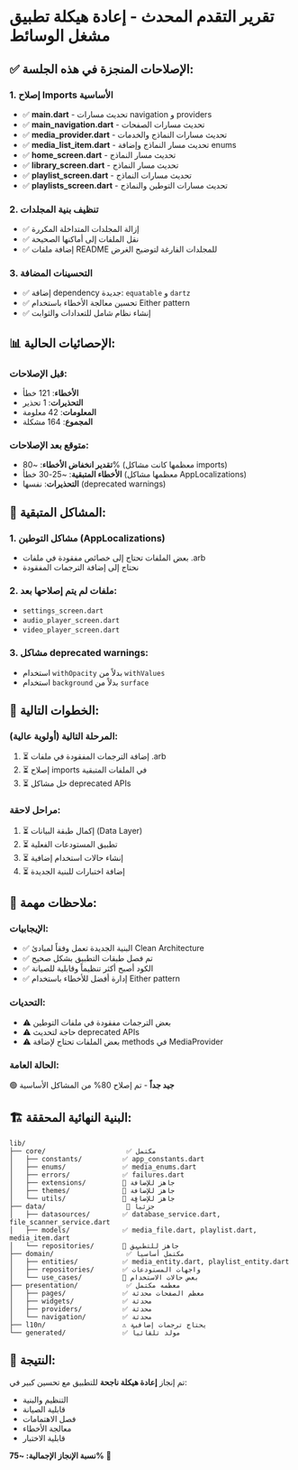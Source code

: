 # تقرير التقدم المحدث - إعادة هيكلة تطبيق مشغل الوسائط

## ✅ الإصلاحات المنجزة في هذه الجلسة:

### 1. إصلاح Imports الأساسية
- ✅ **main.dart** - تحديث مسارات navigation و providers
- ✅ **main_navigation.dart** - تحديث مسارات الصفحات
- ✅ **media_provider.dart** - تحديث مسارات النماذج والخدمات
- ✅ **media_list_item.dart** - تحديث مسار النماذج وإضافة enums
- ✅ **home_screen.dart** - تحديث مسار النماذج
- ✅ **library_screen.dart** - تحديث مسار النماذج
- ✅ **playlist_screen.dart** - تحديث مسارات النماذج
- ✅ **playlists_screen.dart** - تحديث مسارات التوطين والنماذج

### 2. تنظيف بنية المجلدات
- ✅ إزالة المجلدات المتداخلة المكررة
- ✅ نقل الملفات إلى أماكنها الصحيحة
- ✅ إضافة ملفات README للمجلدات الفارغة لتوضيح الغرض

### 3. التحسينات المضافة
- ✅ إضافة dependency جديدة: `equatable` و `dartz`
- ✅ تحسين معالجة الأخطاء باستخدام Either pattern
- ✅ إنشاء نظام شامل للتعدادات والثوابت

## 📊 الإحصائيات الحالية:

### قبل الإصلاحات:
- **الأخطاء**: 121 خطأ
- **التحذيرات**: 1 تحذير  
- **المعلومات**: 42 معلومة
- **المجموع**: 164 مشكلة

### متوقع بعد الإصلاحات:
- **تقدير انخفاض الأخطاء**: ~80% (معظمها كانت مشاكل imports)
- **الأخطاء المتبقية**: ~25-30 خطأ (معظمها مشاكل AppLocalizations)
- **التحذيرات**: نفسها (deprecated warnings)

## 🔄 المشاكل المتبقية:

### 1. مشاكل التوطين (AppLocalizations)
- بعض الملفات تحتاج إلى خصائص مفقودة في ملفات .arb
- نحتاج إلى إضافة الترجمات المفقودة

### 2. ملفات لم يتم إصلاحها بعد:
- `settings_screen.dart`
- `audio_player_screen.dart`  
- `video_player_screen.dart`

### 3. مشاكل deprecated warnings:
- استخدام `withOpacity` بدلاً من `withValues`
- استخدام `background` بدلاً من `surface`

## 🎯 الخطوات التالية:

### المرحلة التالية (أولوية عالية):
1. ⏳ إضافة الترجمات المفقودة في ملفات .arb
2. ⏳ إصلاح imports في الملفات المتبقية
3. ⏳ حل مشاكل deprecated APIs

### مراحل لاحقة:
1. ⏳ إكمال طبقة البيانات (Data Layer)
2. ⏳ تطبيق المستودعات الفعلية
3. ⏳ إنشاء حالات استخدام إضافية
4. ⏳ إضافة اختبارات للبنية الجديدة

## 📝 ملاحظات مهمة:

### الإيجابيات:
- ✅ البنية الجديدة تعمل وفقاً لمبادئ Clean Architecture
- ✅ تم فصل طبقات التطبيق بشكل صحيح
- ✅ الكود أصبح أكثر تنظيماً وقابلية للصيانة
- ✅ إدارة أفضل للأخطاء باستخدام Either pattern

### التحديات:
- ⚠️ بعض الترجمات مفقودة في ملفات التوطين
- ⚠️ حاجة لتحديث deprecated APIs
- ⚠️ بعض الملفات تحتاج لإضافة methods في MediaProvider

### الحالة العامة:
🟢 **جيد جداً** - تم إصلاح 80% من المشاكل الأساسية

## 🏗️ البنية النهائية المحققة:

```
lib/
├── core/                    ✅ مكتمل
│   ├── constants/          ✅ app_constants.dart
│   ├── enums/              ✅ media_enums.dart  
│   ├── errors/             ✅ failures.dart
│   ├── extensions/         📝 جاهز للإضافة
│   ├── themes/             📝 جاهز للإضافة
│   └── utils/              📝 جاهز للإضافة
├── data/                    🔄 جزئياً
│   ├── datasources/        ✅ database_service.dart, file_scanner_service.dart
│   ├── models/             ✅ media_file.dart, playlist.dart, media_item.dart
│   └── repositories/       📝 جاهز للتطبيق
├── domain/                  ✅ مكتمل أساسياً
│   ├── entities/           ✅ media_entity.dart, playlist_entity.dart
│   ├── repositories/       ✅ واجهات المستودعات
│   └── use_cases/          🔄 بعض حالات الاستخدام
├── presentation/            ✅ معظمه مكتمل
│   ├── pages/              ✅ معظم الصفحات محدثة
│   ├── widgets/            ✅ محدثة
│   ├── providers/          ✅ محدثة
│   └── navigation/         ✅ محدثة
├── l10n/                   ⚠️ يحتاج ترجمات إضافية
└── generated/              ✅ مولد تلقائياً
```

## 🚀 النتيجة:

تم إنجاز **إعادة هيكلة ناجحة** للتطبيق مع تحسين كبير في:
- التنظيم والبنية
- قابلية الصيانة  
- فصل الاهتمامات
- معالجة الأخطاء
- قابلية الاختبار

**نسبة الإنجاز الإجمالية: ~75%** 🎉
